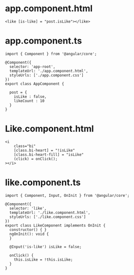 # app.component.html
```
<like [is-like] = "post.isLike"></like>
```
<!-- ====================================================== -->

# app.component.ts
```
import { Component } from '@angular/core';

@Component({
  selector: 'app-root',
  templateUrl: './app.component.html',
  styleUrls: ['./app.component.css']
})
export class AppComponent {
  
  post = {
    isLike : false,
    likeCount : 10
  }
}
```
<!-- ====================================================== -->

# Like.component.html
```
<i 
    class="bi"
    [class.bi-heart] = "!isLike"
    [class.bi-heart-fill] = "isLike"
    (click) = onClick();
></i>
```
<!-- ====================================================== -->

# like.component.ts
```
import { Component, Input, OnInit } from '@angular/core';

@Component({
  selector: 'like',
  templateUrl: './like.component.html',
  styleUrls: ['./like.component.css']
})
export class LikeComponent implements OnInit {
  constructor() { }
  ngOnInit(): void {
  }

  @Input('is-like') isLike = false;

  onClick() {
    this.isLike = !this.isLike;
  }
}
```

